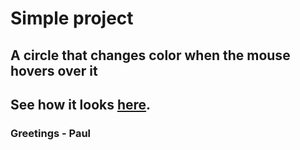# Simple project

## A circle that changes color when the mouse hovers over it

## See how it looks <a href="https://pawelkacprzak.github.io/simple-project/" target="blank"> here</a>.

### Greetings - Paul
